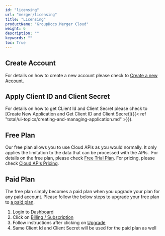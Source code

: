 ```yaml
---
id: "licensing"
url: "merger/licensing"
title: "Licensing"
productName: "GroupDocs.Merger Cloud"
weight: 6
description: ""
keywords: ""
toc: True
---
```


## Create Account

For details on how to create a new account please check to [Create a new Account](https://id.dynabic.com/login?signin#d17f6dcec8e3f28a660e2154af4dcbd1).

## Apply Client ID and Client Secret

For details on how to get CLient Id and Client Secret please check to [Create New Application and Get Client ID and Client Secret]({{< ref "total/ui-topics/creating-and-managing-application.md" >}}).

## Free Plan

Our free plan allows you to use Cloud APIs as you would normally. It only applies the limitation to the data that can be processed with the APIs.  For details on the free plan, please check [Free Trial Plan](https://purchase.groupdocs.cloud/trial). For pricing, please check [Cloud APIs Pricing](https://purchase.groupdocs.cloud/pricing).

## Paid Plan

The free plan simply becomes a paid plan when you upgrade your plan for any paid account. Please follow the below steps to upgrade your free plan to [a paid plan](https://purchase.groupdocs.cloud/pricing).

1. Login to [Dashboard](https://dashboard.groupdocs.cloud)
2. Click on [Billing / Subscription](https://dashboard.aspose.cloud/billing/subscription)
3. Follow instructions after clicking on [Upgrade](https://dashboard.aspose.cloud/billing/subscription)
4. Same Client Id and Client Secret will be used for the paid plan as well
